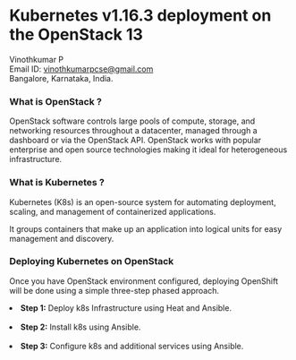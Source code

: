 # Kubernetes v1.16.3 deployment on the OpenStack 13

Vinothkumar P<br>
Email ID: vinothkumarpcse@gmail.com<br>
Bangalore, Karnataka, India.<br>

<h3>What is OpenStack ?</h3>
<p>OpenStack software controls large pools of compute, storage, and networking resources throughout a datacenter, managed through a dashboard or via the OpenStack API. OpenStack works with popular enterprise and open source technologies making it ideal for heterogeneous infrastructure.</p>
<h3>What is Kubernetes ?</h3>
<p>Kubernetes (K8s) is an open-source system for automating deployment, scaling, and management of containerized applications.</p>
<p>It groups containers that make up an application into logical units for easy management and discovery.</p>

<h3>Deploying Kubernetes on OpenStack</h3>
<p>Once you have OpenStack environment configured, deploying OpenShift will be done using a simple three-step phased approach.</p>

<li><b>Step 1:</b> Deploy k8s Infrastructure using Heat and Ansible.</li><br>
<li><b>Step 2:</b> Install k8s using Ansible.</li><br>
<li><b>Step 3:</b> Configure k8s and additional services using Ansible.</li><br>
